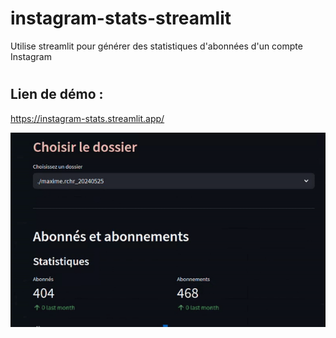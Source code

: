 # instagram-stats-streamlit
Utilise streamlit pour générer des statistiques d'abonnées d'un compte Instagram

#
## Lien de démo :
https://instagram-stats.streamlit.app/

![Demo video](https://raw.githubusercontent.com/MaaxCoder/instagram-stats/master/img/video.gif)